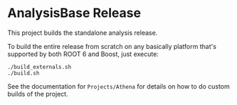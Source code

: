 AnalysisBase Release
====================

This project builds the standalone analysis release.

To build the entire release from scratch on any basically platform that's
supported by both ROOT 6 and Boost, just execute:

    ./build_externals.sh
    ./build.sh

See the documentation for `Projects/Athena` for details on how to do custom
builds of the project.
